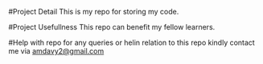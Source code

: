 #Project Detail
This is my repo for storing my code.

#Project Usefullness
This repo can benefit my fellow learners.

#Help with repo
for any queries or helin relation to this repo kindly contact me via amdavy2@gmail.com
